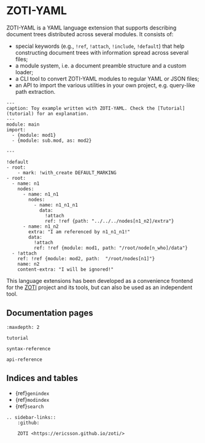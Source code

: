 # ZOTI-YAML

ZOTI-YAML is a YAML language extension that supports describing
document trees distributed across several modules. It consists of:

- special keywords (e.g., `!ref`, `!attach`, `!include`, `!default`)
  that help constructing document trees with information spread across
  several files;
- a module system, i.e. a document preamble structure and a custom
  loader;
- a CLI tool to convert ZOTI-YAML modules to regular YAML or JSON
  files;
- an API to import the various utilities in your own project,
  e.g. query-like path extraction.

```{code-block} yaml
---
caption: Toy example written with ZOTI-YAML. Check the [Tutorial](tutorial) for an explanation.
---	
module: main
import:
  - {module: mod1}
  - {module: sub.mod, as: mod2}

---

!default
- root:
    - mark: !with_create DEFAULT_MARKING
- root:
  - name: n1
    nodes:
      - name: n1_n1
        nodes:
          - name: n1_n1_n1
            data:
              !attach
              ref: !ref {path: "../../../nodes[n1_n2]/extra"}
      - name: n1_n2
        extra: "I am referenced by n1_n1_n1!"
        data:
          !attach
          ref: !ref {module: mod1, path: "/root/node[n_who]/data"}
  - !attach
    ref: !ref {module: mod2, path:  "/root/nodes[n1]"}
    name: n2
    content-extra: "I will be ignored!"
```

This language extensions has been developed as a convenience frontend
for the [ZOTI](TODO) project and its tools, but can also be used as an
independent tool.


## Documentation pages

```{toctree}
:maxdepth: 2

tutorial

syntax-reference

api-reference
```

## Indices and tables

- {ref}`genindex`
- {ref}`modindex`
- {ref}`search`


```{eval-rst}
.. sidebar-links::
	:github:
	
	ZOTI <https://ericsson.github.io/zoti/>
```
